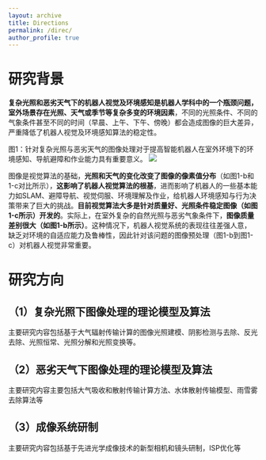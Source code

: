 ```yaml
---
layout: archive
title: Directions    
permalink: /direc/
author_profile: true
---
```



研究背景
======
**复杂光照和恶劣天气下的机器人视觉及环境感知是机器人学科中的一个瓶颈问题，室外场景存在光照、天气或季节等复杂多变的环境因素**，不同的光照条件、不同的气象条件甚至不同的时间（早晨、上午、下午、傍晚）都会造成图像的巨大差异，严重降低了机器人视觉及环境感知算法的稳定性。

图1：针对复杂光照与恶劣天气的图像处理对于提高智能机器人在室外环境下的环境感知、导航避障和作业能力具有重要意义。
<img src='/images/图1.png'>

图像是视觉算法的基础，**光照和天气的变化改变了图像的像素值分布**（如图1-b和1-c对比所示），**这影响了机器人视觉算法的根基**，进而影响了机器人的一些基本能力如SLAM、避障导航、视觉伺服、环境理解及作业，给机器人环境感知与行为决策带来了巨大的挑战。**目前视觉算法大多是针对质量好、光照条件稳定图像（如图1-c所示）开发的**。实际上，在室外复杂的自然光照与恶劣气象条件下，**图像质量差别很大（如图1-b所示）**。这种情况下，机器人视觉系统的表现往往差强人意，缺乏对环境的自适应能力及鲁棒性，因此针对该问题的图像预处理（图1-b到图1-c）对机器人视觉非常重要。

研究方向
======

（1）复杂光照下图像处理的理论模型及算法
------
主要研究内容包括基于大气辐射传输计算的图像光照建模、阴影检测与去除、反光去除、光照恒常、光照分解和光照变换等。

（2）恶劣天气下图像处理的理论模型及算法
------
主要研究内容主要包括大气吸收和散射传输计算方法、水体散射传输模型、雨雪雾去除算法等

（3）成像系统研制
------
主要研究内容包括基于先进光学成像技术的新型相机和镜头研制，ISP优化等


<!-- 
Getting started
======
1. Register a GitHub account if you don't have one and confirm your e-mail (required!)
1. Fork [this repository](https://github.com/academicpages/academicpages.github.io) by clicking the "fork" button in the top right. 
1. Go to the repository's settings (rightmost item in the tabs that start with "Code", should be below "Unwatch"). Rename the repository "[your GitHub username].github.io", which will also be your website's URL.
1. Set site-wide configuration and create content & metadata (see below -- also see [this set of diffs](http://archive.is/3TPas) showing what files were changed to set up [an example site](https://getorg-testacct.github.io) for a user with the username "getorg-testacct")
1. Upload any files (like PDFs, .zip files, etc.) to the files/ directory. They will appear at https://[your GitHub username].github.io/files/example.pdf.  
1. Check status by going to the repository settings, in the "GitHub pages" section

Site-wide configuration
------
The main configuration file for the site is in the base directory in [_config.yml](https://github.com/academicpages/academicpages.github.io/blob/master/_config.yml), which defines the content in the sidebars and other site-wide features. You will need to replace the default variables with ones about yourself and your site's github repository. The configuration file for the top menu is in [_data/navigation.yml](https://github.com/academicpages/academicpages.github.io/blob/master/_data/navigation.yml). For example, if you don't have a portfolio or blog posts, you can remove those items from that navigation.yml file to remove them from the header. 

Create content & metadata
------
For site content, there is one markdown file for each type of content, which are stored in directories like _publications, _talks, _posts, _teaching, or _pages. For example, each talk is a markdown file in the [_talks directory](https://github.com/academicpages/academicpages.github.io/tree/master/_talks). At the top of each markdown file is structured data in YAML about the talk, which the theme will parse to do lots of cool stuff. The same structured data about a talk is used to generate the list of talks on the [Talks page](https://academicpages.github.io/talks), each [individual page](https://academicpages.github.io/talks/2012-03-01-talk-1) for specific talks, the talks section for the [CV page](https://academicpages.github.io/cv), and the [map of places you've given a talk](https://academicpages.github.io/talkmap.html) (if you run this [python file](https://github.com/academicpages/academicpages.github.io/blob/master/talkmap.py) or [Jupyter notebook](https://github.com/academicpages/academicpages.github.io/blob/master/talkmap.ipynb), which creates the HTML for the map based on the contents of the _talks directory).

**Markdown generator**

I have also created [a set of Jupyter notebooks](https://github.com/academicpages/academicpages.github.io/tree/master/markdown_generator
) that converts a CSV containing structured data about talks or presentations into individual markdown files that will be properly formatted for the academicpages template. The sample CSVs in that directory are the ones I used to create my own personal website at stuartgeiger.com. My usual workflow is that I keep a spreadsheet of my publications and talks, then run the code in these notebooks to generate the markdown files, then commit and push them to the GitHub repository.

How to edit your site's GitHub repository
------
Many people use a git client to create files on their local computer and then push them to GitHub's servers. If you are not familiar with git, you can directly edit these configuration and markdown files directly in the github.com interface. Navigate to a file (like [this one](https://github.com/academicpages/academicpages.github.io/blob/master/_talks/2012-03-01-talk-1.md) and click the pencil icon in the top right of the content preview (to the right of the "Raw | Blame | History" buttons). You can delete a file by clicking the trashcan icon to the right of the pencil icon. You can also create new files or upload files by navigating to a directory and clicking the "Create new file" or "Upload files" buttons. 

Example: editing a markdown file for a talk
![Editing a markdown file for a talk](/images/editing-talk.png)

For more info
------
More info about configuring academicpages can be found in [the guide](https://academicpages.github.io/markdown/). The [guides for the Minimal Mistakes theme](https://mmistakes.github.io/minimal-mistakes/docs/configuration/) (which this theme was forked from) might also be helpful. -->
